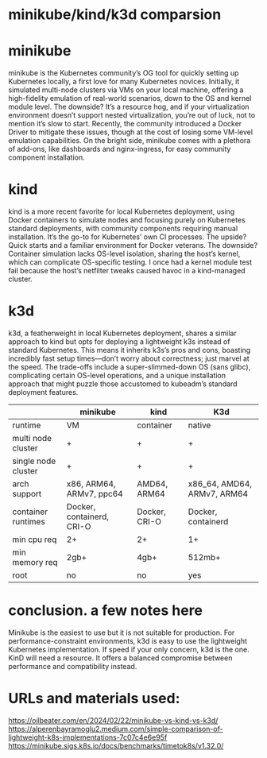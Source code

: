 # minikube/kind/k3d comparsion

# minikube
minikube is the Kubernetes community’s OG tool for quickly setting up Kubernetes locally, a first love for many Kubernetes novices. Initially, it simulated multi-node clusters via VMs on your local machine, offering a high-fidelity emulation of real-world scenarios, down to the OS and kernel module level. The downside? It’s a resource hog, and if your virtualization environment doesn’t support nested virtualization, you’re out of luck, not to mention it’s slow to start. Recently, the community introduced a Docker Driver to mitigate these issues, though at the cost of losing some VM-level emulation capabilities. On the bright side, minikube comes with a plethora of add-ons, like dashboards and nginx-ingress, for easy community component installation.

# kind
kind is a more recent favorite for local Kubernetes deployment, using Docker containers to simulate nodes and focusing purely on Kubernetes standard deployments, with community components requiring manual installation. It’s the go-to for Kubernetes’ own CI processes. The upside? Quick starts and a familiar environment for Docker veterans. The downside? Container simulation lacks OS-level isolation, sharing the host’s kernel, which can complicate OS-specific testing. I once had a kernel module test fail because the host’s netfilter tweaks caused havoc in a kind-managed cluster.

# k3d
k3d, a featherweight in local Kubernetes deployment, shares a similar approach to kind but opts for deploying a lightweight k3s instead of standard Kubernetes. This means it inherits k3s’s pros and cons, boasting incredibly fast setup times—don’t worry about correctness; just marvel at the speed. The trade-offs include a super-slimmed-down OS (sans glibc), complicating certain OS-level operations, and a unique installation approach that might puzzle those accustomed to kubeadm’s standard deployment features.


|  | minikube | kind | K3d |
|---------|----------|------|-----|
| runtime | VM | container | native |
| multi node cluster | + | + | + |
| single node cluster | + | + | + |
| arch support | x86, ARM64, ARMv7, ppc64 | AMD64, ARM64 | x86_64, AMD64, ARMv7, ARM64 |
| container runtimes | Docker, containerd, CRI-O | Docker, CRI-O | Docker, containerd |
| min cpu req | 2+ | 2+ | 1+ |
| min memory req | 2gb+ | 4gb+ | 512mb+ |
| root | no | no | yes |


# conclusion. a few notes here
Minikube is the easiest to use but it is not suitable for production.
For performance-constraint environments, k3d is easy to use the lightweight Kubernetes implementation. If speed if your only concern, k3d is the one.
KinD will need a resource. It offers a balanced compromise between performance and compatibility instead.


# URLs and materials used:
https://oilbeater.com/en/2024/02/22/minikube-vs-kind-vs-k3d/
https://alperenbayramoglu2.medium.com/simple-comparison-of-lightweight-k8s-implementations-7c07c4e6e95f
https://minikube.sigs.k8s.io/docs/benchmarks/timetok8s/v1.32.0/
